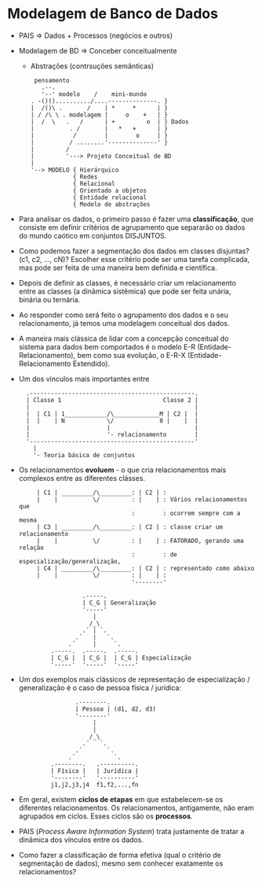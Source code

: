 Modelagem de Banco de Dados
============================

- PAIS => Dados + Processos (negócios e outros)

- Modelagem de BD => Conceber conceitualmente
  - Abstrações (contrsuções semânticas)
    ```
     pensamento
       .--.
       '--' modelo    /    mini-mundo
    . -()()........../....--------------. } 
    |  /()\ .       /    | *     *      | } 
    | / /\ \ . modelagem |     o    +   | } 
    |  /  \   .   /      | +         o  | } Dados
    |          . /       |   *   +      | } 
    |           /        |        o     | } 
    |          / ........'--------------' } 
    |         /
    |         '---> Projeto Conceitual de BD
    |
    '--> MODELO { Hierárquico
                { Redes
                { Relacional
                { Orientado a objetos
                { Entidade relacional
                { Modelo de abstrações
    ```

- Para analisar os dados, o primeiro passo é fazer uma **classificação**, que
  consiste em definir critérios de agrupamento que separarão os dados do mundo
  caótico em conjuntos DISJUNTOS.

- Como podemos fazer a segmentação dos dados em classes disjuntas? (c1, c2,
  ..., cN)? Escolher esse critério pode ser uma tarefa complicada, mas pode
  ser feita de uma maneira bem definida e científica.

- Depois de definir as classes, é necessário criar um relacionamento entre
  as classes (a dinâmica sistêmica) que pode ser feita unária, binária ou
  ternária.

- Ao responder como será feito o agrupamento dos dados e o seu relacionamento,
  já temos uma modelagem conceitual dos dados.

- A maneira mais clássica de lidar com a concepção conceitual do sistema
  para dados bem comportados é o modelo E-R (Entidade-Relacionamento),
  bem como sua evolução, o E-R-X (Entidade-Relacionamento Extendido).

- Um dos vinculos mais importantes entre 
  ```
    .-----------------------------------------------.
    | Classe 1                             Classe 2 |
    |                                               |
    |  | C1 | 1____________/\_____________M | C2 |  |
    |  |    | N            \/             0 |    |  |
    |                      |                        |
    |                      '- relacionamento        |
    '-----------------------------------------------'
      |
      '- Teoria básica de conjuntos
  ```

- Os relacionamentos **evoluem** - o que cria relacionamentos mais complexos
  entre as diferentes clásses.
  ```
       | C1 | _________/\_________: | C2 | : 
       |    |          \/         : |    | : Vários relacionamentos que
                                  :        : ocorrem sempre com a mesma
       | C3 | _________/\_________: | C2 | : classe criar um relacionamento
       |    |          \/         : |    | : FATORADO, gerando uma relação
                                  :        : de especialização/generalização,
       | C4 | _________/\_________: | C2 | : representado como abaixo
       |    |          \/         : |    | : 
                                  '--------'

                    .-----.
                    | C_G | Generalização
                    '-----'
                       |
                      /_\
                    .´ | `.
                  .´   |   `.
                .´     |     `.
           .-----.  .-----.  .-----.
           | C_G |  | C_G |  | C_G | Especialização
           '-----'  '-----'  '-----'
  ```

- Um dos exemplos mais clássicos de representação de especialização /
  generalização é o caso de pessoa física / jurídica:
  ```
                  .--------.
                  | Pessoa | (d1, d2, d3)
                  '--------'
                       |
                       |
                      /_\
                    .´   `.
                  .´       `.
                .´           `.
           .--------.   .----------.
           | Física |   | Jurídica |
           '--------'   '----------'
           j1,j2,j3,j4  f1,f2,...,fn
  ```

- Em geral, existem **ciclos de etapas** em que estabelecem-se os diferentes
  relacionamentos. Os relacionamentos, antigamente, não eram agrupados em
  ciclos. Esses ciclos são os **processos**.

- PAIS (*Process Aware Information System*) trata justamente de tratar a
  dinâmica dos vínculos entre os dados.

- Como fazer a classificação de forma efetiva (qual o critério de segmentação
  de dados), mesmo sem conhecer exatamente os relacionamentos?
